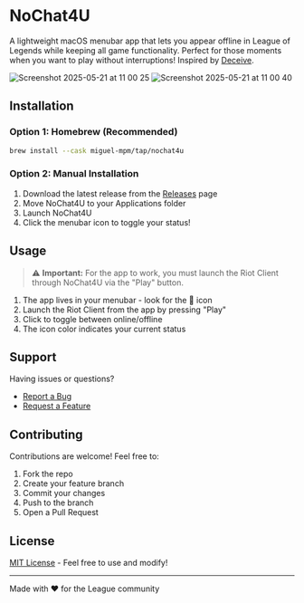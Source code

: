 # NoChat4U

A lightweight macOS menubar app that lets you appear offline in League of Legends while keeping all game functionality. Perfect for those moments when you want to play without interruptions! Inspired by [Deceive](https://github.com/molenzwiebel/Deceive).


![Screenshot 2025-05-21 at 11 00 25](https://github.com/user-attachments/assets/69c4b68a-33f3-4eaf-bb81-5ea8928a94c5)  ![Screenshot 2025-05-21 at 11 00 40](https://github.com/user-attachments/assets/5eacafc5-b11d-4f15-a7f1-bc9bee9e8e28)





## Installation

### Option 1: Homebrew (Recommended)

```bash
brew install --cask miguel-mpm/tap/nochat4u
```

### Option 2: Manual Installation

1. Download the latest release from the [Releases](https://github.com/yourusername/NoChat4U/releases) page
2. Move NoChat4U to your Applications folder
3. Launch NoChat4U
4. Click the menubar icon to toggle your status!

## Usage

> ⚠️ **Important:** For the app to work, you must launch the Riot Client through NoChat4U via the "Play" button. 


1. The app lives in your menubar - look for the 👤 icon
2. Launch the Riot Client from the app by pressing "Play"
3. Click to toggle between online/offline
4. The icon color indicates your current status

## Support

Having issues or questions? 

- [Report a Bug](https://github.com/yourusername/NoChat4U/issues)
- [Request a Feature](https://github.com/yourusername/NoChat4U/issues)

## Contributing

Contributions are welcome! Feel free to:

1. Fork the repo
2. Create your feature branch
3. Commit your changes
4. Push to the branch
5. Open a Pull Request

## License

[MIT License](LICENSE) - Feel free to use and modify!

---
Made with ❤️ for the League community 
